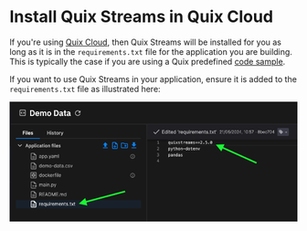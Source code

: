 # Install Quix Streams in Quix Cloud

If you're using [Quix Cloud](../quix-cloud/overview.md), then Quix Streams will be installed for you as long as it is in the `requirements.txt` file for the application you are building. This is typically the case if you are using a Quix predefined [code sample](../develop/code-samples.md).

If you want to use Quix Streams in your application, ensure it is added to the `requirements.txt` file as illustrated here:

![Install Quix Streams](../images/quix-streams-requirements.png)
